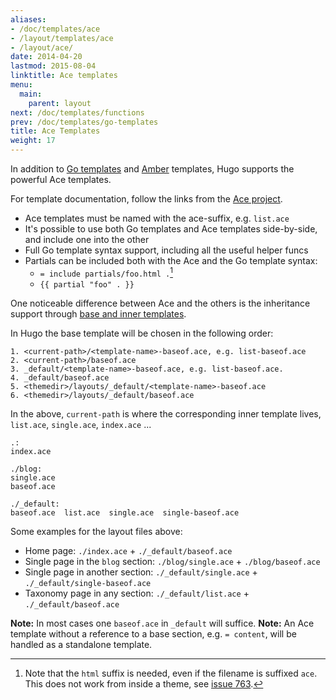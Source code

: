 ```yaml
---
aliases:
- /doc/templates/ace
- /layout/templates/ace
- /layout/ace/
date: 2014-04-20
lastmod: 2015-08-04
linktitle: Ace templates
menu:
  main:
    parent: layout
next: /doc/templates/functions
prev: /doc/templates/go-templates
title: Ace Templates
weight: 17
---
```


In addition to [Go templates](/doc/templates/go-templates) and [Amber](/doc/templates/amber) templates, Hugo supports the powerful Ace templates.

For template documentation, follow the links from the [Ace project](https://github.com/yosssi/ace).

* Ace templates must be named with the ace-suffix, e.g. `list.ace`
* It's possible to use both Go templates and Ace templates side-by-side, and include one into the other
* Full Go template syntax support, including all the useful helper funcs
* Partials can be included both with the Ace and the Go template syntax:
	* `= include partials/foo.html .`[^ace-theme]
	* `{{ partial "foo" . }}`


One noticeable difference between Ace and the others is the inheritance support through [base and inner templates](https://github.com/yosssi/ace/tree/master/examples/base_inner_template).

In Hugo the base template will be chosen in the following order:

```
1. <current-path>/<template-name>-baseof.ace, e.g. list-baseof.ace
2. <current-path>/baseof.ace
3. _default/<template-name>-baseof.ace, e.g. list-baseof.ace.
4. _default/baseof.ace
5. <themedir>/layouts/_default/<template-name>-baseof.ace
6. <themedir>/layouts/_default/baseof.ace
```

In the above, `current-path` is where the corresponding inner template lives, `list.ace`, `single.ace`, `index.ace` ...

```
.:
index.ace

./blog:
single.ace
baseof.ace

./_default:
baseof.ace  list.ace  single.ace  single-baseof.ace
```

Some examples for the layout files above:

* Home page: `./index.ace` +  `./_default/baseof.ace`
* Single page in the `blog` section: `./blog/single.ace` +  `./blog/baseof.ace`
* Single page in another section: `./_default/single.ace` +  `./_default/single-baseof.ace`
* Taxonomy page in any section: `./_default/list.ace` +  `./_default/baseof.ace`

**Note:** In most cases one `baseof.ace` in `_default` will suffice.
**Note:** An Ace template without a reference to a base section, e.g. `= content`, will be handled as a standalone template.


[^ace-theme]: Note that the `html` suffix is needed, even if the filename is suffixed `ace`. This does not work from inside a theme, see [issue 763](https://github.com/spf13/hugo/issues/763).

